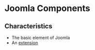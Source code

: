# Joomla Components

## Characteristics

- The basic element of Joomla
- An [extension](extension.md)